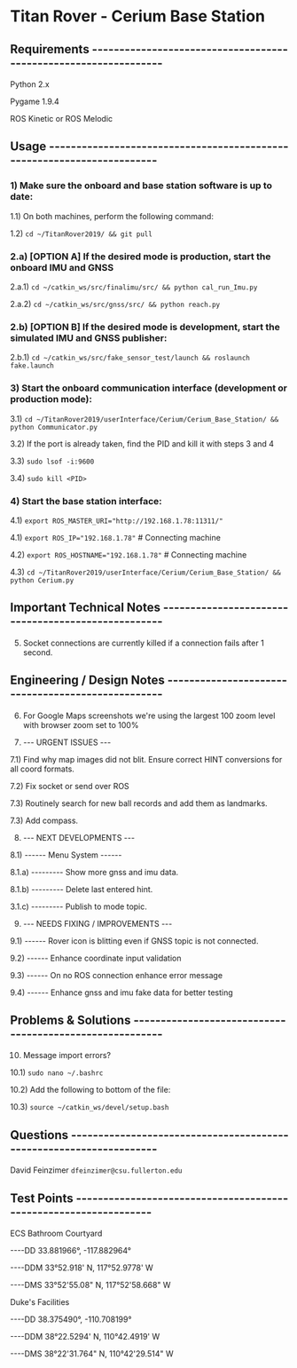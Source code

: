 # Titan Rover - Cerium Base Station



## Requirements ----------------------------------------------------------------

Python 2.x

Pygame 1.9.4

ROS Kinetic or ROS Melodic



## Usage -----------------------------------------------------------------------

### 1) Make sure the onboard and base station software is up to date:

1.1) On both machines, perform the following command:

1.2) `cd ~/TitanRover2019/ && git pull`


### 2.a) [OPTION A] If the desired mode is production, start the onboard IMU and GNSS

2.a.1) `cd ~/catkin_ws/src/finalimu/src/ && python cal_run_Imu.py`

2.a.2) `cd ~/catkin_ws/src/gnss/src/ && python reach.py`


### 2.b) [OPTION B] If the desired mode is development, start the simulated IMU and GNSS publisher:

2.b.1) `cd ~/catkin_ws/src/fake_sensor_test/launch && roslaunch fake.launch`


### 3) Start the onboard communication interface (development or production mode):

3.1) `cd ~/TitanRover2019/userInterface/Cerium/Cerium_Base_Station/ && python Communicator.py`

3.2) If the port is already taken, find the PID and kill it with steps 3 and 4

3.3) `sudo lsof -i:9600`

3.4) `sudo kill <PID>`


### 4) Start the base station interface:

4.1) `export ROS_MASTER_URI="http://192.168.1.78:11311/"`

4.1) `export ROS_IP="192.168.1.78"` # Connecting machine

4.2) `export ROS_HOSTNAME="192.168.1.78"` # Connecting machine

4.3) `cd ~/TitanRover2019/userInterface/Cerium/Cerium_Base_Station/ && python Cerium.py`



## Important Technical Notes ---------------------------------------------------

5) Socket connections are currently killed if a connection fails after 1 second.



## Engineering / Design Notes --------------------------------------------------

6) For Google Maps screenshots we're using the largest 100 zoom level with
browser zoom set to 100%

7) --- URGENT ISSUES ---

7.1) Find why map images did not blit. Ensure correct HINT conversions for all coord formats.

7.2) Fix socket or send over ROS

7.3) Routinely search for new ball records and add them as landmarks.

7.3) Add compass.

8) --- NEXT DEVELOPMENTS ---

8.1) ------ Menu System ------

8.1.a) --------- Show more gnss and imu data.

8.1.b) --------- Delete last entered hint.

3.1.c) --------- Publish to mode topic.

9) --- NEEDS FIXING / IMPROVEMENTS ---

9.1) ------ Rover icon is blitting even if GNSS topic is not connected.

9.2) ------ Enhance coordinate input validation

9.3) ------ On no ROS connection enhance error message

9.4) ------ Enhance gnss and imu fake data for better testing



## Problems & Solutions --------------------------------------------------------

10) Message import errors?

10.1) `sudo nano ~/.bashrc`

10.2) Add the following to bottom of the file:

10.3) `source ~/catkin_ws/devel/setup.bash`



## Questions -------------------------------------------------------------------

David Feinzimer `dfeinzimer@csu.fullerton.edu`



## Test Points -----------------------------------------------------------------

ECS Bathroom Courtyard

----DD 33.881966°, -117.882964°

----DDM 33°52.918' N, 117°52.9778' W

----DMS 33°52'55.08" N, 117°52'58.668" W

Duke's Facilities

----DD 38.375490°, -110.708199°

----DDM 38°22.5294' N, 110°42.4919' W

----DMS 38°22'31.764" N, 110°42'29.514" W
